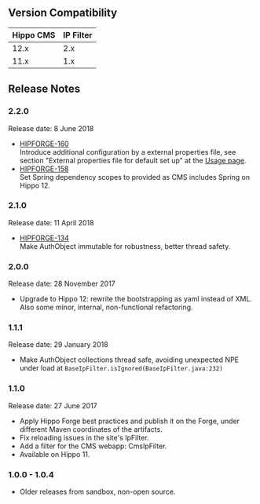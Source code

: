 <!--
  Copyright 2018 Hippo B.V. (http://www.onehippo.com)

  Licensed under the Apache License, Version 2.0 (the "License");
  you may not use this file except in compliance with the License.
  You may obtain a copy of the License at

   http://www.apache.org/licenses/LICENSE-2.0

  Unless required by applicable law or agreed to in writing, software
  distributed under the License is distributed on an "AS IS" BASIS,
  WITHOUT WARRANTIES OR CONDITIONS OF ANY KIND, either express or implied.
  See the License for the specific language governing permissions and
  limitations under the License.
  -->

## Version Compatibility

| Hippo CMS | IP Filter |
| --------- |-----------| 
| 12.x      | 2.x       |
| 11.x      | 1.x       |

## Release Notes

### 2.2.0  

<p class="smallinfo">Release date: 8 June 2018</p>

+ [HIPFORGE-160](https://issues.onehippo.com/browse/HIPFORGE-160)<br/> 
  Introduce additional configuration by a external properties file, see section "External properties file for default 
  set up" at the [Usage page](usage.html).
+ [HIPFORGE-158](https://issues.onehippo.com/browse/HIPFORGE-158)<br/> 
  Set Spring dependency scopes to provided as CMS includes Spring on Hippo 12.

### 2.1.0  

<p class="smallinfo">Release date: 11 April 2018</p>

+ [HIPFORGE-134](https://issues.onehippo.com/browse/HIPFORGE-134)<br/> 
  Make AuthObject immutable for robustness, better thread safety.

### 2.0.0  

<p class="smallinfo">Release date: 28 November 2017</p>

+ Upgrade to Hippo 12: rewrite the bootstrapping as yaml instead of XML. Also some minor, internal, non-functional refactoring.

### 1.1.1  

<p class="smallinfo">Release date: 29 January 2018</p>

+ Make AuthObject collections thread safe, avoiding unexpected NPE under load at `BaseIpFilter.isIgnored(BaseIpFilter.java:232)`

### 1.1.0  

<p class="smallinfo">Release date: 27 June 2017</p>

+ Apply Hippo Forge best practices and publish it on the Forge, under different Maven coordinates of the artifacts.
+ Fix reloading issues in the site's IpFilter.   
+ Add a filter for the CMS webapp: CmsIpFilter.
+ Available on Hippo 11.

### 1.0.0 - 1.0.4 
+ Older releases from sandbox, non-open source.
